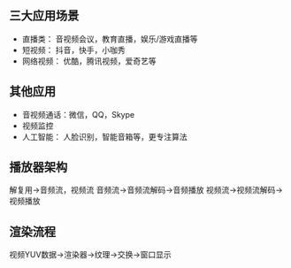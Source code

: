 
## 三大应用场景
- 直播类： 音视频会议，教育直播，娱乐/游戏直播等
- 短视频： 抖音，快手，小咖秀
- 网络视频： 优酷，腾讯视频，爱奇艺等

## 其他应用
- 音视频通话：微信，QQ，Skype
- 视频监控
- 人工智能： 人脸识别，智能音箱等，更专注算法

## 播放器架构
解复用->音频流，视频流
音频流->音频流解码->音频播放
视频流->视频流解码->视频播放

## 渲染流程
视频YUV数据->渲染器->纹理->交换->窗口显示